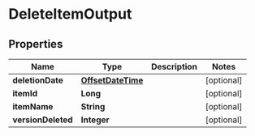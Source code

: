 

# DeleteItemOutput

## Properties

Name | Type | Description | Notes
------------ | ------------- | ------------- | -------------
**deletionDate** | [**OffsetDateTime**](OffsetDateTime.md) |  |  [optional]
**itemId** | **Long** |  |  [optional]
**itemName** | **String** |  |  [optional]
**versionDeleted** | **Integer** |  |  [optional]



